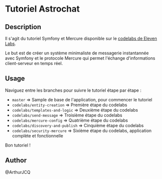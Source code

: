 # Tutoriel Astrochat

## Description

Il s'agit du tutoriel Symfony et Mercure disponible sur le [codelabs de Eleven Labs](https://codelabs.eleven-labs.com/).

Le but est de créer un système minimaliste de messagerie instantannée avec Symfony et le protocole Mercure 
qui permet l'échange d'informations client-serveur en temps réel.

## Usage

Naviguez entre les branches pour suivre le tutoriel étape par étape :

- `master` => Sample de base de l'application, pour commencer le tutoriel
- `codelabs/entity-creation` => Première étape du codelabs
- `codelabs/templates-and-logic` => Deuxième étape du codelabs
- `codelabs/send-message` => Troisième étape du codelabs
- `codelabs/mercure-config` => Quatrième étape du codelabs
- `codelabs/discovery-and-publish` => Cinquième étape du codelabs
- `codelabs/security-mercure` => Sixième étape du codelabs, application complète et fonctionnelle

Bon tutoriel !

## Author
@ArthurJCQ
